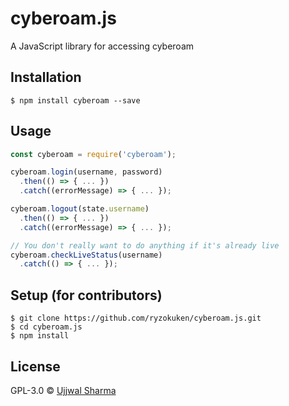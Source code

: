 # cyberoam.js

A JavaScript library for accessing cyberoam

## Installation

```
$ npm install cyberoam --save
```

## Usage

```js
const cyberoam = require('cyberoam');

cyberoam.login(username, password)
  .then(() => { ... })
  .catch((errorMessage) => { ... });

cyberoam.logout(state.username)
  .then(() => { ... })
  .catch((errorMessage) => { ... });

// You don't really want to do anything if it's already live
cyberoam.checkLiveStatus(username)
  .catch(() => { ... });
```

## Setup (for contributors)

```
$ git clone https://github.com/ryzokuken/cyberoam.js.git
$ cd cyberoam.js
$ npm install
```

## License

GPL-3.0 © [Ujjwal Sharma](https://ryzokuken.github.io)
